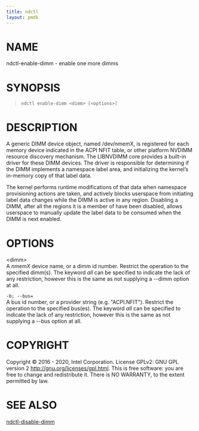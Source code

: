 ```yaml
---
title: ndctl
layout: pmdk
---
```


NAME
====

ndctl-enable-dimm - enable one more dimms

SYNOPSIS
========

>     ndctl enable-dimm <dimm> [<options>]

DESCRIPTION
===========

A generic DIMM device object, named /dev/nmemX, is registered for each
memory device indicated in the ACPI NFIT table, or other platform NVDIMM
resource discovery mechanism. The LIBNVDIMM core provides a built-in
driver for these DIMM devices. The driver is responsible for determining
if the DIMM implements a namespace label area, and initializing the
kernel’s in-memory copy of that label data.

The kernel performs runtime modifications of that data when namespace
provisioning actions are taken, and actively blocks userspace from
initiating label data changes while the DIMM is active in any region.
Disabling a DIMM, after all the regions it is a member of have been
disabled, allows userspace to manually update the label data to be
consumed when the DIMM is next enabled.

OPTIONS
=======

\<dimm\>  
A *nmemX* device name, or a dimm id number. Restrict the operation to
the specified dimm(s). The keyword *all* can be specified to indicate
the lack of any restriction, however this is the same as not supplying a
--dimm option at all.

`-b; --bus=`  
A bus id number, or a provider string (e.g. "ACPI.NFIT"). Restrict the
operation to the specified bus(es). The keyword *all* can be specified
to indicate the lack of any restriction, however this is the same as not
supplying a --bus option at all.

COPYRIGHT
=========

Copyright © 2016 - 2020, Intel Corporation. License GPLv2: GNU GPL
version 2 <http://gnu.org/licenses/gpl.html>. This is free software: you
are free to change and redistribute it. There is NO WARRANTY, to the
extent permitted by law.

SEE ALSO
========

[ndctl-disable-dimm](ndctl-disable-dimm.md)
